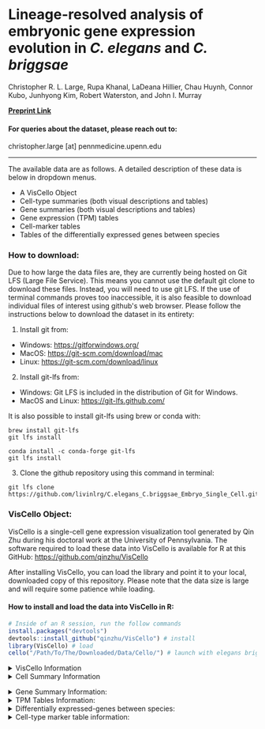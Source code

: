 # Lineage-resolved analysis of embryonic gene expression evolution in <I>C. elegans</I> and <I>C. briggsae</I>
Christopher R. L. Large, Rupa Khanal, LaDeana Hillier, Chau Huynh, Connor Kubo, Junhyong Kim, Robert Waterston, and John I. Murray


__[Preprint Link](https://www.biorxiv.org/content/10.1101/2024.02.03.578695v1)__
#### For queries about the dataset, please reach out to:
<p>
    christopher.large [at] pennmedicine.upenn.edu<br>
 
 ***
 
</p>


The available data are as follows. A detailed description of these data is below in dropdown menus.
 - A VisCello Object
 - Cell-type summaries (both visual descriptions and tables)
 - Gene summaries (both visual descriptions and tables)
 - Gene expression (TPM) tables
 - Cell-marker tables
 - Tables of the differentially expressed genes between species

### How to download:
Due to how large the data files are, they are currently being hosted on Git LFS (Large File Service). This means you cannot use the default git clone to download these files. Instead, you will need to use git LFS. If the use of terminal commands proves too inaccessible, it is also feasible to download individual files of interest using github's web browser. Please follow the instructions below to download the dataset in its entirety:

 1. Install git from:
 * Windows: <https://gitforwindows.org/>
 * MacOS: <https://git-scm.com/download/mac>
 * Linux: <https://git-scm.com/download/linux>

 2. Install git-lfs from:
 * Windows: Git LFS is included in the distribution of Git for Windows.
 * MacOS and Linux: <https://git-lfs.github.com/>

 It is also possible to install git-lfs using brew or conda with:
```
brew install git-lfs
git lfs install
```
```
conda install -c conda-forge git-lfs
git lfs install
```

 3. Clone the github repository using this command in terminal:
    
```
git lfs clone https://github.com/livinlrg/C.elegans_C.briggsae_Embryo_Single_Cell.git
```

### VisCello Object:
VisCello is a single-cell gene expression visualization tool generated by Qin Zhu during his doctoral work at the University of Pennsylvania. The software required to load these data into VisCello is available for R at this GitHub: https://github.com/qinzhu/VisCello

After installing VisCello, you can load the library and point it to your local, downloaded copy of this repository. Please note that the data size is large and will require some patience while loading.

#### How to install and load the data into VisCello in R:

``` r
# Inside of an R session, run the follow commands
install.packages("devtools") 
devtools::install_github("qinzhu/VisCello") # install
library(VisCello) # load
cello("/Path/To/The/Downloaded/Data/Cello/") # launch with elegans briggsae data
```

<details>
           <summary>VisCello Information</summary>
<p>

<p align="center">
  <img width="800" src=/Example_Images/VisCelloExample.png>
</p>

 #### Summary:
<p>
 Using VisCello, you can visualize the expression of your favorite gene across the <em>C. elegans</em> and <em>C. briggsae</em> single-cell datasets in a number of different UMAP projections. Here we have included joint projections of the global dataset, of individual cell class subsets, and of embryo time subsets. All of the joint projections are generated using Seurat V4 CCA. We have also included projections in which the <em>C. elegans</em> and <em>C. briggsae</em> cells are displayed on their own in the same UMAP embeddings.
</p>

<p>
You can search for your favorite gene from either of the species by looking up the gene name, the sequence name, or the WBGene name.
</p>

<p>
 In addition to viewing expression, you can also visualize the cell identity and other metadata that we have annotated using the orthologous markers between <em>C. elegans</em> and <em>C. briggsae</em>. The information about these metadata columns is below.
</p>
 
#### Meta Data:
- lineage - The manually annotated cell lineage. For ambiguities in division orientation, an x is used (e.g. MSx to refer to MSa and MSp).
- cell_type - The terminal cell-type identities, manually annotated using homologous marker genes. 
- species - Whether the cell is from <em>C. elegans</em> or <em>C. briggsae</em>
- embryo_time - The estimated age of the embryo from which the cell was drawn. See Packer and Zhu et al., 2019 for more details on how this was calculated. <em>C. briggsae</em> embryo_time was estimated using the orthologous genes between the species.
- dataset - Which collection batch the cells come from. 
- n_umi - The number of UMI-collapsed sequencing reads that are associated with the cell.
- genotype - The genotype from which the cell came from. Some of the _C. elegans_ cells are from mutant animals.
  - Wild-type _C. elegans_: N2 and VC2010
  - Wild-type _C. briggsae_: AF16
  - Mutant _C. elegans_ for mec-3: VC2396 mec-3(gk1126). Mutants for mec-3 appear to be missing their touch neurons and markers of the touch neurons are not detected.
  - Mutant _C. elegans_ for M03D4.4: VC4183 M03D4.4(gk5269[loxP + myo-2p::GFP::unc-54 3' UTR + rps-27p::neoR::unc-54 3' UTR + loxP]). This mutant strain for M03D4.4 appears otherwise wild-type in cell composition and expression.
  - Mutant _C. elegans_ for ceh-9: YL633 ceh-9(tm2747). This mutant strain for ceh-9 appears otherwise wild-type in cell composition and expression.
- potential_low_quality_cell - Using a variety of manual annotation strategies, we have identified some cells that don't behave consistently across UMAP embeddings due to a variety of technical reasons. These have been left in the dataset as they often represent 'normal cells', but have been labeled as being potentially low-quality.
- high_background - The amount of background reads was estimated for every cell similar to Packer and Zhu et al., 2019. The cells labeled here as TRUE had a fraction of reads from background higher than 0.75.
- possible_doublet - Droplets that annotated as possibly containing two or more cells. Not all cells annotated as possible droplets are as such. Please see Packer and Zhu et al., 2019 for details on how the background was estimated.
- packer_cell_type - Cell type annotation from Packer and Zhu et al., 2019.
- packer_cell_subtype - Cell type annotation from Packer and Zhu et al., 2019.
- packer_plot_cell_type - Cell type annotation from Packer and Zhu et al., 2019.
- SizeFactor - A column used to estimate the library size.
- smoothed_embryo_time - The estimated embryo time calculated as above, with an additional nearest neighbor smoothing algorithm to use the neighboring cell's embryo time and transcriptome to better approximate the age of the embryo.
- embryo_time_bin - Binned smoothed embryo time with lt_100 meaning 'less than 100' and gt_710 meaning 'greater than 710.
- Gene Expression - Used to inspect gene expression.
---
</p>
</details>

<details>
           <summary>Cell Summary Information</summary>
<p>
 <p>

 The cell-type summaries available in the cell_plots/ directory describe how the cell-types differ between _C. elegans_ and _C. briggsae_ using a variety of summary statistics. The data underlying the cell-types data is available in cell_data.txt for the terminal cell-types. The description of what is included in these summaries are below with an example plot for the ASG neuron:

 <p align="center">
  <img width="800" src=/Example_Images/ASG.png>
</p>
 
 1. The relative TPM of every gene in _C. elegans_ and _C. briggsae_. Whether a gene is a cell-type marker within that species or both is labeled.
 2. A barplot of the cell-type markers from _C. elegans_ binned by their WormCat gene category. Ontop is their fold-enrichment and below is their count.
 3. The top cell-type markers that are shared between species (black outline), private to _C. elegans_ (green), or private to _C. briggsae_ (blue). The private markers can also include genes that weren't annotated as being directly orthologous between the species.
 4. A bunch of cell type metrics, where the values for that cell type are shown in green for _C. elegans_ and blue for _C. briggsae_ (red for both) ontop of the dataset wide distribution.
  - Cell count: number of cells in the dataset.
  - The number of genes ‘detected’ in that cell type. Calculated by generating 1000 bootstraps of the TPM, then selecting genes whose 95% lower CI doesn’t intersect 0.
  - The toal number of markers of that cell-type.
  - How many of the markers of that cell-type are just in one species versus the total markers (shared + private).
  - Gini coefficient: A measure of inequality that shows how evenly distributed the TPM values are (0 = even, 1 = skewed).
  - The number of UMI-collapsed sequencing reads that are associated with the cell-type.
  - Jensen-Shannon Distance: Metric of distance between the two species cell transcriptomes.
  - Pearson Correlation: Metric of similarity between the two species cell transcriptomes.
  - Cosine distance: Metric of distance between the two species cell transcriptomes using one minus the cosine angle.
  - The number of differentially expressed genes between the species.

   ### The description of the cell_data files is below. 
   <p>The cell data is split into either time bins (cell_data_bins.txt) or means for the time bins (cell_data_mean.txt):</p>
   
   - cell-type - The name of the cell type.
   - cell_type_bin - The cell type time bins associated with this cell type.
   - cell_class - The tissue subset the cell is a part of.
   - jsd_median - The median Jensen-shannon distance between the transcriptomes of the homologous cell-types between _C. elegans_ and _C. briggsae_, calculated on 1000 bootstraped TPM values.
   - jsd_lower - The lower 95% confidence-interval of the Jensen-shannon distance between the transcriptomes of the homologous cell-types between _C. elegans_ and _C. briggsae_, calculated on 1000 bootstraped TPM values.
   - jsd_upper - The upper 95% confidence-interval of the Jensen-shannon distance between the transcriptomes of the homologous cell-types between _C. elegans_ and _C. briggsae_, calculated on 1000 bootstraped TPM values.
   - cor_median - The median pearson correlation between the transcriptomes of the homologous cell-types between _C. elegans_ and _C. briggsae_, calculated on 1000 bootstraped TPM values.
   - cor_lower - The lower 95% confidence-interval of the Pearson correlation between the transcriptomes of the homologous cell-types between _C. elegans_ and _C. briggsae_, calculated on 1000 bootstraped TPM values.
   - cor_upper - The upper 95% confidence-interval of the Pearson correlation between the transcriptomes of the homologous cell-types between _C. elegans_ and _C. briggsae_, calculated on 1000 bootstraped TPM values.
   - cos_median - The median cosine angle between the transcriptomes of the homologous cell-types between _C. elegans_ and _C. briggsae_, calculated on 1000 bootstraped TPM values.
   - cos_upper - The lower 95% confidence-interval of the cosine angle between the transcriptomes of the homologous cell-types between _C. elegans_ and _C. briggsae_, calculated on 1000 bootstraped TPM values.
   - cos_lower - The upper 95% confidence-interval of the cosine angle between the transcriptomes of the homologous cell-types between _C. elegans_ and _C. briggsae_, calculated on 1000 bootstraped TPM values.
   - cel_gini_median - _C. elegans_ gini coefficient, calculated on calculated on 1000 bootstraped TPM values.
   - cbr_gini_median - _C. briggsae_ gini coefficient, calculated on calculated on 1000 bootstraped TPM values.
   - cel_gini_upper - _C. elegans_ upper 95% confidence-interval gini coefficient, calculated on calculated on 1000 bootstraped TPM values.
   - cel_gini_lower - _C. elegans_ lower 95% confidence-interval gini coefficient, calculated on calculated on 1000 bootstraped TPM values.
   - cbr_gini_upper - _C. briggsae_ upper 95% confidence-interval gini coefficient, calculated on calculated on 1000 bootstraped TPM values.
   - cbr_gini_lower - _C. briggsae_ lower 95% confidence-interval gini coefficient, calculated on calculated on 1000 bootstraped TPM values.
   - cel_markers - Number of _C. elegans_ markers.
   - cbr_markers - Number of _C. briggsae_ markers.
   - cel_markers_common - Number of _C. elegans_ shared markers.
   - cbr_markers_common - Number of _C. briggsae_ shared markers.
   - cel_markers_non_one_to_one - Number of markers that are private to _C. elegans_.
   - cbr_markers_non_one_to_one - Number of markers that are private to _C. briggsae_.
   - genes_detected_bootstrap_cel - Number of genes detected using binarization using the 95% CI on bootstrapped TPM.
   - genes_detected_bootstrap_cbr - Number of genes detected using binarization using the 95% CI on bootstrapped TPM.
   - cel_cell_count - Cell count for _C. elegans_.
   - cbr_cell_count - Cell count for _C. briggsae_.
   - cel_median_umi - Median number of UMI per cell.
   - cbr_median_umi - Median number of UMI per cell.
   - deg - How many differentially expressed between homologous cell type between _C. elegans_ and _C. briggsae_.
   - lineage_group - Naming of progenitor cell groups.
   - div_stage - The embryonic stage of that cell type.
   - min_cell_count - The minimum cell count from either species.
   - embryo_time - The mean embryo time of that cell type.

---
</p>
</p>
</details>

</p>
</details>

<details>
           <summary>Gene Summary Information: </summary>
<p>
<p>
 
The gene summaries that will be uploaded in the gene_plots/ directory describe how the gene expression profiles differ between _C. elegans_ and _C. briggsae_ using a variety of summary statistics. The description of what is included in these summaries are below with an example plot for pha-4:

<p align="center">
  <img width="1200" src=/Example_Images/ceh-53.png>
</p>

<details>
<summary>Cell-types and UMAP Projections</summary>

+ <details>
    <summary>Global UMAP:</summary>
 
     <p align="center">
  <img width="1200" src=/Example_Images/umap_embryo_time.png>
    </p>
   </details>

+ <details>
   <summary>Ciliated neurons UMAP:</summary>
 
    <p align="center">
  <img width="600" src=/Example_Images/umap_ciliated_neurons.png>
    </p>
   </details>
+ <details>
   <summary>Nonciliated neurons UMAP:</summary>
    <p align="center">
  <img width="600" src=/Example_Images/umap_non_ciliated_neurons.png>
    </p>
   </details>
+ <details>
   <summary>Hypodermis and seam UMAP:</summary>
    <p align="center">
  <img width="600" src=/Example_Images/umap_hypodermis.png>
    </p>
   </details>
+ <details>
   <summary>Intestine UMAP:</summary>
    <p align="center">
  <img width="600" src=/Example_Images/umap_intestine.png>
    </p>
   </details>
+ <details>
   <summary>Mesoderm UMAP:</summary>
    <p align="center">
  <img width="600" src=/Example_Images/umap_mesoderm.png>
    </p>
   </details>
+ <details>
   <summary>Muscle UMAP:</summary>
    <p align="center">
  <img width="600" src=/Example_Images/umap_muscle.png>
    </p>
   </details>
+ <details>
   <summary>Pharyx UMAP:</summary>
    <p align="center">
  <img width="600" src=/Example_Images/umap_pharynx.png>
    </p>
   </details>
+ <details>
   <summary>Rectal and Glia UMAP:</summary>
    <p align="center">
  <img width="600" src=/Example_Images/umap_rectal_glia.png>
    </p>
   </details>
</details>


 1. Global UMAP showing the expression of your gene of interest. 
 2. Cell subset UMAP showing the expression of your gene of interest. The choice of which UMAP is shown is based on which cell-type shows maximum expression across all cell-types between the two species.
 3. Terminal cell-type comparative TPM values shown in log2 space. The cell-types are summarized by their cell class.
 4. Progenitor cell-type comparative TPM values shown in log2 space. The circle plots summarize the division patterns in the embryo.
 5. A bunch of gene metrics, where the values for this gene is shown in red as a confidence interval (CI) range on top of the dataset wide distribution. These metrics are shown for the jointly estimated, terminal, and progenitor cell types.
  - Gene expression patern distance shown as the Jensen-Shannon Distance (JSD) calculated on the bootstrapped TPM values. The CI and median for the gene JSD was calculated on the bootstrap resampled TPM values.
  - The broadness of gene expression pattern shown as the Tau value for _C. elegans_.
  - The broadness of gene expression pattern shown as the Tau value for _C. briggsae_.
---
</p>
</p>
</details>


<details>
           <summary>TPM Tables Information: </summary>
<p>
 <p>

Available here is the expression value of every gene in the _C. elegans_ and _C. briggsae_ genome, summarized as the transcripts per million (TPM) on pseudobulked progenitor and terminal cell-types. To evaluate the variation in the measurement of these TPM values, we have used bootstrapping to take samples of the cells and generate several confidence intervals on the cellular expression values. A gene can be thought of as confidently detected in that cell-type if its lower 95% confidence interval does not intersect zero. Additionally, we have assessed the percentage of cells from that cell-type that we were able to detect expression from.
 
---
</p>
</p>
</details>

<details>
           <summary>Differentially expressed-genes between species: </summary>
<p>
 <p>
  
To identify genes differentially expressed between _C. elegans_ and _C. briggsae_ within the homologous cell-types, we used Seurat V4. A Wilcoxon Rank Sum test was run between the cells of that cell-type from _C. elegans_ against the cells of that cell-type from _C. briggsae_. The data have been filtered for an adjusted p-value less than 0.05 and a log2 fold-change of greater than 1 or less than -1. The columns in the table are as below:

 - p_val - The unadjusted p-value between _C. elegans_ cells and _C. briggsae_ cells for that gene in that cell-type.
 - avg_log2FC_elegans_to_briggsae - The log2 fold-change between _C. elegans_ cells and _C. briggsae_ cells for that gene in that cell-type.
 - elegans_cell_fraction - The fraction of cells for which this gene was detected in _C. elegans_.
 - briggsae_cell_fraction - The fraction of cells for which this gene was detected in _C. briggsae_.
 - p_val_adj- The adjusted p-value between _C. elegans_ cells and _C. briggsae_ cells for that gene in that cell-type.
 - gene - The gene that was tested for its differential expression.
 - cell_type - The cell-type in which the gene was tested for its differential expression.
 - elegansTPM - The TPM of that gene in that cell-type.
 - elegansMaxTPM - The maximum TPM of that gene in any cell-type.
 - elegansMeanTPM - The average TPM of that gene across the cell-types.
 - elegansNumberCellTypesDetectedIn_0.05 - The number of cell-types that gene was confidently detected in using a trinarization method that tests whether a gene is confidently detected in at least 5% of the cells of that cell-type.
 - elegansNumberCellTypesDetectedIn_0.10 - TThe number of cell-types that gene was confidently detected in using a trinarization method that tests whether a gene is confidently detected in at least 10% of the cells of that cell-type.
 - elegansNumberCellTypesDetectedIn_Boot - The number of cell-type that gene was confidently, calculated by generating 1000 bootstraps of the TPM, then selecting genes whose 95% lower CI doesn’t intersect 0.
 - briggsaeTPM - The TPM of that gene in that cell-type.
 - briggsaeMaxTPM - The maximum TPM of that gene in any cell-type.
 - briggsaeMeanTPM - The average TPM of that gene across the cell-types.
 - briggsaeNumberCellTypesDetectedIn_0.05 - The number of cell-types that gene was confidently detected in using a trinarization method that tests whether a gene is confidently detected in at least 5% of the cells of that cell-type.
 - briggsaeNumberCellTypesDetectedIn_0.10 - The number of cell-types that gene was confidently detected in using a trinarization method that tests whether a gene is confidently detected in at least 10% of the cells of that cell-type.
 - briggsaeNumberCellTypesDetectedIn_Boot - The number of cell-type that gene was confidently, calculated by generating 1000 bootstraps of the TPM, then selecting genes whose 95% lower CI doesn’t intersect 0.
 - elegansTau - The broadness of the gene expression pattern.
 - briggsaeTau - The broadness of the gene expression pattern.

---
</p>
</p>
</details>

<details>
           <summary>Cell-type marker table information: </summary>
<p>
 <p>
  
To identify genes that are specific to certain cell-types in _C. elegans_ and _C. briggsae_, marker genes were called in both species using Seurat V5. In practice a Wilcoxon Rank Sum test is run between all of the cells of that cell-type against the rest of the dataset to find genes that are significantly enriched in the cell-type. The data have been filtered for an adjusted p-value less than 0.05 and a log2 fold-change of greater than 1 between the cell-type and the dataset. This was calculated for both species in the dataset on the terminal cell-types. The columns in the table are as below:

 - p_val.species - The unadjusted p-value between the cells of that cell-type and the cells of rest of the dataset for that species.
 - avg_log2FC.species - The log2 fold-change between the cells of that cell-type and the cells of rest of the dataset for that species.
 - pct.1.species - The fraction of cells for which this gene was detected in that cell-type for that species.
 - pct.2.species - The fraction of cells for which this gene was detected in the rest of the cells in the dataset for that species.
 - p_val_adj.species - The adjusted p-value between the cells of that cell-type and the cells of rest of the dataset for that species.
 - cell_type - The cell-type in which the gene was tested for its marker status.
 - gene - The gene that was tested for its marker status.
 - cell_gene - The joint name of the cell type and the gene.
 - p_val.other_species - If the gene was tested in the other species for its marker status, the values for that test are shown here.
 - avg_log2FC.other_species - If the gene was tested in the other species for its marker status, the values for that test are shown here.
 - pct.1.other_species - If the gene was tested in the other species for its marker status, the values for that test are shown here.
 - pct.2.other_species - If the gene was tested in the other species for its marker status, the values for that test are shown here.
 - p_val_adj.other_species - If the gene was tested in the other species for its marker status, the values for that test are shown here.
 - cel_tpm_log2fc - The log2FC using the TPM pseudobulk values instead of the single-cell estimates.
 - cbr_tpm_log2fc - The log2FC using the TPM pseudobulk values instead of the single-cell estimates.
 - cel_tpm_log2fc - The log2FC using the TPM pseudobulk values from just the progenitor cell types instead of the single-cell estimates.
 - cbr_tpm_log2fc - The log2FC using the TPM pseudobulk values from just the progenitor cell types instead of the single-cell estimates.
 - cel_tpm - The TPM of that gene in that cell-type for _C. elegans_.
 - cbr_tpm - The TPM of that gene in that cell-type for _C. briggsae_.
 - cel_max_tpm_term - The maximum TPM of that gene in terminal cell types for _C. elegans_.
 - cbr_max_tpm_term - The maximum TPM of that gene in terminal cell types for _C. briggsae_.
 - cel_max_tpm_pro - The maximum TPM of that gene in progenitor cell types for _C. elegans_.
 - cbr_max_tpm_pro - The maximum TPM of that gene in progenitor cell types for _C. briggsae_.
 - cel_mean_tpm_term - The mean TPM of that gene in terminal cell types for _C. elegans_.
 - cbr_mean_tpm_term - The mean TPM of that gene in terminal cell types for _C. briggsae_.
 - cel_mean_tpm_pro - The mean TPM of that gene in progenitor cell types for _C. elegans_.
 - cbr_mean_tpm_pro - The mean TPM of that gene in progenitor cell types for _C. briggsae_.
 - cel_tau_pro - The broadness of the gene expression pattern in just progenitor cell types for _C. elegans_.
 - cbr_tau_pro - The broadness of the gene expression pattern in just progenitor cell types for _C. briggsae_.
 - cel_tau_term - The broadness of the gene expression pattern in just terminal cell types for _C. elegans_.
 - cbr_tau_term - The broadness of the gene expression pattern in just terminal cell types for _C. briggsae_.
 - cel_tau_joint - The broadness of the gene expression pattern across the dataset for _C. elegans_.
 - cbr_tau_joint - The broadness of the gene expression pattern across the dataset  for _C. briggsae_.
 - gene.type - Whether the gene in shared between species, or is specific to one or the other.
 - orthology_conf - The confidence in the orthology classification
 - OG - The orthogroup name for this gene.
 - cel_OG_count - The number of genes from _C. elegans_ in this orthogroup.
 - cbr_OG_count - The number of genes from _C. briggsae_ in this orthogroup.
 - WormCat.1 - The WormCat (Holdorf, et al., 2020) category of this gene at a tier one level.
 - WormCat.2 - The WormCat category of this gene at a tier two level.
 - WormCat.3 - The WormCat category of this gene at a tier three level.
 - in_species - Whether this gene marker is also a marker in the other species.
---
</p>
</p>
</details>

